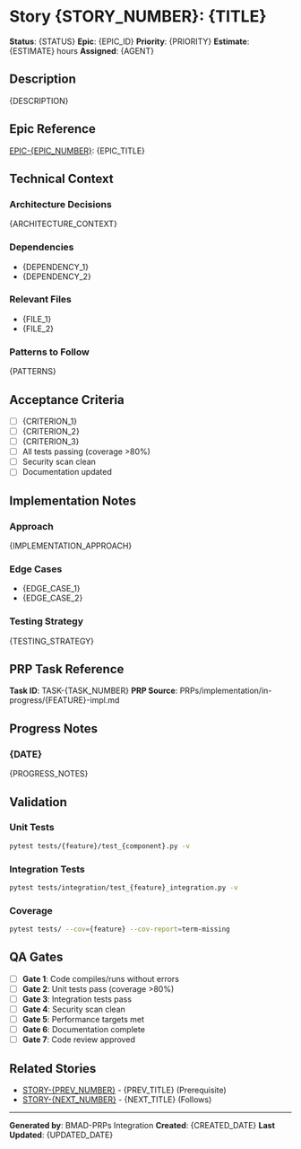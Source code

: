 # Story {STORY_NUMBER}: {TITLE}

**Status**: {STATUS}
**Epic**: {EPIC_ID}
**Priority**: {PRIORITY}
**Estimate**: {ESTIMATE} hours
**Assigned**: {AGENT}

## Description

{DESCRIPTION}

## Epic Reference

[EPIC-{EPIC_NUMBER}](../../../docs/epics/EPIC-{EPIC_NUMBER}.md): {EPIC_TITLE}

## Technical Context

### Architecture Decisions
{ARCHITECTURE_CONTEXT}

### Dependencies
- {DEPENDENCY_1}
- {DEPENDENCY_2}

### Relevant Files
- {FILE_1}
- {FILE_2}

### Patterns to Follow
{PATTERNS}

## Acceptance Criteria

- [ ] {CRITERION_1}
- [ ] {CRITERION_2}
- [ ] {CRITERION_3}
- [ ] All tests passing (coverage >80%)
- [ ] Security scan clean
- [ ] Documentation updated

## Implementation Notes

### Approach
{IMPLEMENTATION_APPROACH}

### Edge Cases
- {EDGE_CASE_1}
- {EDGE_CASE_2}

### Testing Strategy
{TESTING_STRATEGY}

## PRP Task Reference

**Task ID**: TASK-{TASK_NUMBER}
**PRP Source**: PRPs/implementation/in-progress/{FEATURE}-impl.md

## Progress Notes

### {DATE}
{PROGRESS_NOTES}

## Validation

### Unit Tests
```bash
pytest tests/{feature}/test_{component}.py -v
```

### Integration Tests
```bash
pytest tests/integration/test_{feature}_integration.py -v
```

### Coverage
```bash
pytest tests/ --cov={feature} --cov-report=term-missing
```

## QA Gates

- [ ] **Gate 1**: Code compiles/runs without errors
- [ ] **Gate 2**: Unit tests pass (coverage >80%)
- [ ] **Gate 3**: Integration tests pass
- [ ] **Gate 4**: Security scan clean
- [ ] **Gate 5**: Performance targets met
- [ ] **Gate 6**: Documentation complete
- [ ] **Gate 7**: Code review approved

## Related Stories

- [STORY-{PREV_NUMBER}](STORY-{PREV_NUMBER}.md) - {PREV_TITLE} (Prerequisite)
- [STORY-{NEXT_NUMBER}](STORY-{NEXT_NUMBER}.md) - {NEXT_TITLE} (Follows)

---

**Generated by**: BMAD-PRPs Integration
**Created**: {CREATED_DATE}
**Last Updated**: {UPDATED_DATE}
